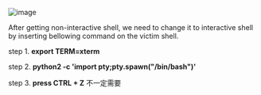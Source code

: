 ![image](https://github.com/lemonpooh/THM-WRITE-UP/assets/59368650/0a9839c8-259d-43c0-961d-4da5227ac800)

After getting non-interactive shell, we need to change it to interactive shell by inserting bellowing command on the victim shell.

step 1. **export TERM=xterm**

step 2. **python2 -c 'import pty;pty.spawn("/bin/bash")'**

step 3. **press CTRL + Z** 不一定需要

